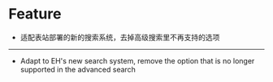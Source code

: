 # Feature
- 适配表站部署的新的搜索系统，去掉高级搜索里不再支持的选项
---
- Adapt to EH's new search system, remove the option that is no longer supported in the advanced search